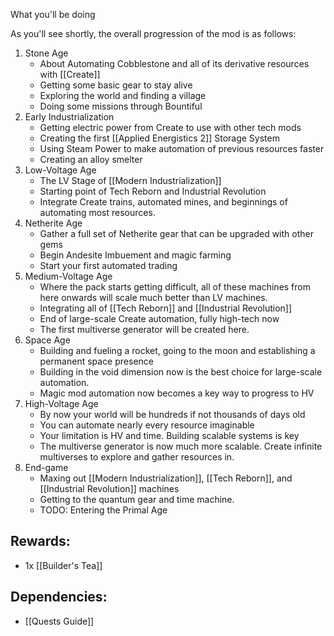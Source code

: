 What you'll be doing

As you'll see shortly, the overall progression of the mod is as follows:

1. Stone Age
	- About Automating Cobblestone and all of its derivative resources with [[Create]]
	- Getting some basic gear to stay alive
	- Exploring the world and finding a village
	- Doing some missions through Bountiful
2. Early Industrialization
	- Getting electric power from Create to use with other tech mods
	- Creating the first [[Applied Energistics 2]] Storage System
	- Using Steam Power to make automation of previous resources faster
	- Creating an alloy smelter
3. Low-Voltage Age
	- The LV Stage of [[Modern Industrialization]]
	- Starting point of Tech Reborn and Industrial Revolution
	- Integrate Create trains, automated mines, and beginnings of automating most resources.
4. Netherite Age 
	- Gather a full set of Netherite gear that can be upgraded with other gems
	- Begin Andesite Imbuement and magic farming
	- Start your first automated trading
5. Medium-Voltage Age
	- Where the pack starts getting difficult, all of these machines from here onwards will scale much better than LV machines.
	- Integrating all of [[Tech Reborn]] and [[Industrial Revolution]]
	- End of large-scale Create automation, fully high-tech now
	- The first multiverse generator will be created here.
6. Space Age
	- Building and fueling a rocket, going to the moon and establishing a permanent space presence
	- Building in the void dimension now is the best choice for large-scale automation.
	- Magic mod automation now becomes a key way to progress to HV
7. High-Voltage Age
	- By now your world will be hundreds if not thousands of days old
	- You can automate nearly every resource imaginable
	- Your limitation is HV and time. Building scalable systems is key
	- The multiverse generator is now much more scalable. Create infinite multiverses to explore and gather resources in.
8. End-game
	- Maxing out [[Modern Industrialization]], [[Tech Reborn]], and [[Industrial Revolution]] machines
	- Getting to the quantum gear and time machine.
	- TODO: Entering the Primal Age


## Rewards:
- 1x [[Builder's Tea]]

## Dependencies:
- [[Quests Guide]]
